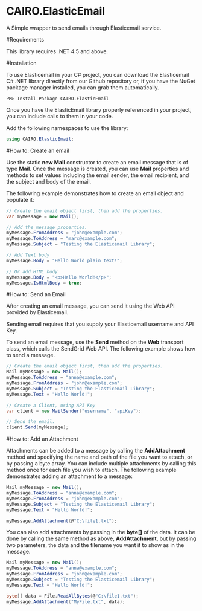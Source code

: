 # CAIRO.ElasticEmail

A Simple wrapper to send emails through Elasticemail service.

#Requirements

This library requires .NET 4.5 and above.

#Installation

To use Elasticemail in your C# project, you can download the Elasticemail C# .NET library directly from our Github repository or, if you have the NuGet package manager installed, you can grab them automatically.

```
PM> Install-Package CAIRO.ElasticEmail 
```

Once you have the ElasticEmail library properly referenced in your project, you can include calls to them in your code. 

Add the following namespaces to use the library:
```csharp
using CAIRO.ElasticEmail;
```

#How to: Create an email

Use the static **new Mail** constructor to create an email message that is of type **Mail**. Once the message is created, you can use **Mail** properties and methods to set values including the email sender, the email recipient, and the subject and body of the email.

The following example demonstrates how to create an email object and populate it:

```csharp
// Create the email object first, then add the properties.
var myMessage = new Mail();

// Add the message properties.
myMessage.FromAddress = "john@example.com";
myMessage.ToAddress = "marc@example.com";
myMessage.Subject = "Testing the Elasticemail Library";

// Add Text body
myMessage.Body = "Hello World plain text!";

// Or add HTML body
myMessage.Body = "<p>Hello World!</p>";
myMessage.IsHtmlBody = true;
```

#How to: Send an Email

After creating an email message, you can send it using the Web API provided by Elasticemail.

Sending email requires that you supply your Elasticemail username and API Key.

To send an email message, use the **Send** method on the **Web** transport class, which calls the SendGrid Web API. The following example shows how to send a message.

```csharp
// Create the email object first, then add the properties.
Mail myMessage = new Mail();
myMessage.ToAddress = "anna@example.com";
myMessage.FromAddress = "john@example.com";
myMessage.Subject = "Testing the Elasticemail Library";
myMessage.Text = "Hello World!";

// Create a Client, using API Key
var client = new MailSender("username", "apiKey");

// Send the email.
client.Send(myMessage);
```

#How to: Add an Attachment

Attachments can be added to a message by calling the **AddAttachment** method and specifying the name and path of the file you want to attach, or by passing a byte array. You can include multiple attachments by calling this method once for each file you wish to attach. The following example demonstrates adding an attachment to a message:

```csharp
Mail myMessage = new Mail();
myMessage.ToAddress = "anna@example.com";
myMessage.FromAddress = "john@example.com";
myMessage.Subject = "Testing the Elasticemail Library";
myMessage.Text = "Hello World!";

myMessage.AddAttachment(@"C:\file1.txt");
```

You can also add attachments by passing in the **byte[]** of the data. It can be done by calling the same method as above, **AddAttachment**, but by passing two parameters, the data and the filename you want it to show as in the message.

```csharp
Mail myMessage = new Mail();
myMessage.ToAddress = "anna@example.com";
myMessage.FromAddress = "john@example.com";
myMessage.Subject = "Testing the Elasticemail Library";
myMessage.Text = "Hello World!";

byte[] data = File.ReadAllBytes(@"C:\file1.txt");
myMessage.AddAttachment("MyFile.txt", data);
```
